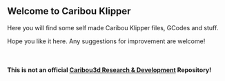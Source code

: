 ## Welcome to Caribou Klipper 

Here you will find some self made Caribou Klipper files, GCodes and stuff.

Hope you like it here. Any suggestions for improvement are welcome!

&nbsp;

#### This is **not** an official [Caribou3d Research & Development](https://caribou3d.com/) Repository!
